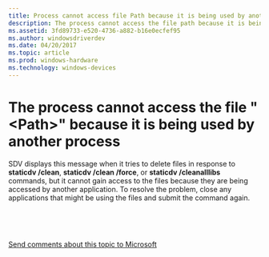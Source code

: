 ```yaml
---
title: Process cannot access file Path because it is being used by another process
description: The process cannot access the file path because it is being used by another process.
ms.assetid: 3fd89733-e520-4736-a882-b16e0ecfef95
ms.author: windowsdriverdev
ms.date: 04/20/2017
ms.topic: article
ms.prod: windows-hardware
ms.technology: windows-devices
---
```


# The process cannot access the file "&lt;Path&gt;" because it is being used by another process


SDV displays this message when it tries to delete files in response to **staticdv /clean**, **staticdv /clean /force**, or **staticdv /cleanalllibs** commands, but it cannot gain access to the files because they are being accessed by another application. To resolve the problem, close any applications that might be using the files and submit the command again.

 

 

[Send comments about this topic to Microsoft](mailto:wsddocfb@microsoft.com?subject=Documentation%20feedback%20[devtest\devtest]:%20The%20process%20cannot%20access%20the%20file%20"<Path>"%20because%20it%20is%20being%20used%20by%20another%20process%20%20RELEASE:%20%2811/17/2016%29&body=%0A%0APRIVACY%20STATEMENT%0A%0AWe%20use%20your%20feedback%20to%20improve%20the%20documentation.%20We%20don't%20use%20your%20email%20address%20for%20any%20other%20purpose,%20and%20we'll%20remove%20your%20email%20address%20from%20our%20system%20after%20the%20issue%20that%20you're%20reporting%20is%20fixed.%20While%20we're%20working%20to%20fix%20this%20issue,%20we%20might%20send%20you%20an%20email%20message%20to%20ask%20for%20more%20info.%20Later,%20we%20might%20also%20send%20you%20an%20email%20message%20to%20let%20you%20know%20that%20we've%20addressed%20your%20feedback.%0A%0AFor%20more%20info%20about%20Microsoft's%20privacy%20policy,%20see%20http://privacy.microsoft.com/default.aspx. "Send comments about this topic to Microsoft")




